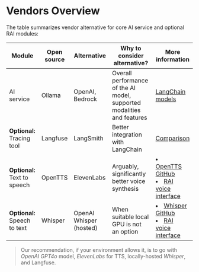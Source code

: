 # Vendors Overview

The table summarizes vendor alternative for core AI service and optional RAI modules:

| Module                       | Open source | Alternative             | Why to consider alternative?                                           | More information                                                                                                                               |
| ---------------------------- | ----------- | ----------------------- | ---------------------------------------------------------------------- | ---------------------------------------------------------------------------------------------------------------------------------------------- |
| AI service                   | Ollama      | OpenAI, Bedrock         | Overall performance of the AI model, supported modalities and features | [LangChain models](https://docs.langchain4j.dev/integrations/language-models/)                                                                 |
| **Optional:** Tracing tool   | Langfuse    | LangSmith               | Better integration with LangChain                                      | [Comparison](https://langfuse.com/faq/all/langsmith-alternative)                                                                               |
| **Optional:** Text to speech | OpenTTS     | ElevenLabs              | Arguably, significantly better voice synthesis                         | <li> [OpenTTS GitHub](https://github.com/synesthesiam/opentts) </li><li> [RAI voice interface](human_robot_interface/voice_interface.md) </li> |
| **Optional:** Speech to text | Whisper     | OpenAI Whisper (hosted) | When suitable local GPU is not an option                               | <li> [Whisper GitHub](https://github.com/openai/whisper) </li><li> [RAI voice interface](human_robot_interface/voice_interface.md) </li>       |

> Our recommendation, if your environment allows it, is to go with _OpenAI_ _GPT4o_ model,
> _ElevenLabs_ for TTS, locally-hosted _Whisper_, and Langfuse.
